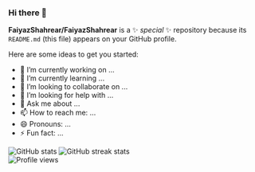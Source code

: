 ### Hi there 👋

**FaiyazShahrear/FaiyazShahrear** is a ✨ _special_ ✨ repository because its `README.md` (this file) appears on your GitHub profile.

Here are some ideas to get you started:

- 🔭 I’m currently working on ...
- 🌱 I’m currently learning ...
- 👯 I’m looking to collaborate on ...
- 🤔 I’m looking for help with ...
- 💬 Ask me about ...
- 📫 How to reach me: ...
- 😄 Pronouns: ...
- ⚡ Fun fact: ...


![GitHub stats](https://github-readme-stats.vercel.app/api?username=FaiyazShahrear&show_icons=true&count_private=true&theme=radical)
![GitHub streak stats](https://github-readme-streak-stats.herokuapp.com/?user=FaiyazShahrear&theme=radical)  
![Profile views](https://gpvc.arturio.dev/FaiyazShahrear) 



